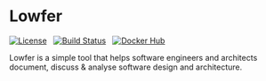# Lowfer

[![License](https://img.shields.io/badge/License-Apache%202.0-blue.svg)](https://opensource.org/licenses/Apache-2.0) &nbsp;
[![Build Status](https://travis-ci.org/mbouchenoire/lowfer.svg?branch=0.1.0)](https://travis-ci.org/mbouchenoire/lowfer) &nbsp;
[![Docker Hub](https://img.shields.io/docker/pulls/mbouchenoire/lowfer.svg)](https://hub.docker.com/r/mbouchenoire/lowfer) &nbsp;

Lowfer is a simple tool that helps software engineers and architects document, discuss & analyse software design and architecture.
